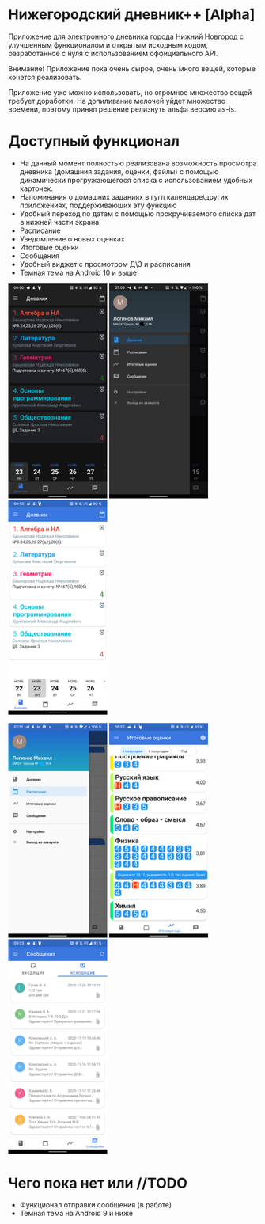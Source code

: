 # Нижегородский дневник++ [Alpha]
Приложение для электронного дневника города Нижний Новгород с улучшенным функционалом и открытым исходным кодом, разработанное с нуля
с использованием оффициального API. 

Внимание! Приложение пока очень сырое, очень много вещей, которые хочется реализовать.

Приложение уже можно использовать, но огромное множество вещей требует доработки. На допиливание мелочей уйдет множество времени, поэтому принял решение релизнуть альфа версию
as-is.

# Доступный функционал
* На данный момент полностью реализована возможность просмотра дневника (домашния задания, оценки, файлы) с помощью динамически прогружающегося списка с использованием удобных карточек.
* Напоминания о домашних заданиях в гугл календаре\других приложениях, поддерживающих эту функцию
* Удобный переход по датам с помощью прокручиваемого списка дат в нижней части экрана
* Расписание
* Уведомление о новых оценках
* Итоговые оценки
* Сообщения
* Удобный виджет с просмотром Д\З и расписания
* Темная тема на Android 10 и выше 
<p float="left">
<img width="200" alt="portfolio_view" src="https://github.com/Snow4DV/nnDiaryPlus/blob/master/screenshots/1.png"> 
<img width="200" alt="portfolio_view" src="https://github.com/Snow4DV/nnDiaryPlus/blob/master/screenshots/2.png">
<img width="200" alt="portfolio_view" src="https://github.com/Snow4DV/nnDiaryPlus/blob/master/screenshots/3.png">
</p>
<p float="left">
<img width="200" alt="portfolio_view" src="https://github.com/Snow4DV/nnDiaryPlus/blob/master/screenshots/4.png">
<img width="200" alt="portfolio_view" src="https://github.com/Snow4DV/nnDiaryPlus/blob/master/screenshots/5.png">
<img width="200" alt="portfolio_view" src="https://github.com/Snow4DV/nnDiaryPlus/blob/master/screenshots/6.png">
</p>

# Чего пока нет или //TODO
* Функционал отправки сообщения (в работе)
* Темная тема на Android 9 и ниже

